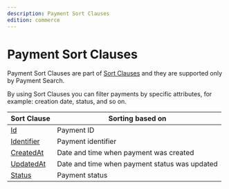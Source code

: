 ```yaml
---
description: Payment Sort Clauses
edition: commerce
---
```



# Payment Sort Clauses

Payment Sort Clauses are part of [Sort Clauses](sort_clause_reference.md) and they are supported only by Payment Search.

By using Sort Clauses you can filter payments by specific attributes, for example: creation date, status, and so on.

| Sort Clause | Sorting based on |
|-----|-----|
|[Id](payment_id_sort_clause.md)|Payment ID|
|[Identifier](payment_identifier_sort_clause.md)|Payment identifier|
|[CreatedAt](payment_createdat_sort_clause.md)|Date and time when payment was created|
|[UpdatedAt](payment_updatedat_sort_clause.md)|Date and time when payment status was updated|
|[Status](payment_status_sort_clause.md)|Payment status|
